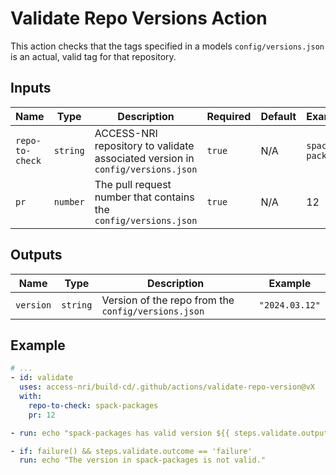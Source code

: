 # Validate Repo Versions Action

This action checks that the tags specified in a models `config/versions.json` is an actual, valid tag for that repository.

## Inputs

| Name | Type | Description | Required | Default | Example |
| ---- | ---- | ----------- | -------- | ------- | ------- |
| `repo-to-check` | `string` | ACCESS-NRI repository to validate associated version in `config/versions.json` | `true` | N/A | `spack-packages` |
| `pr` | `number` | The pull request number that contains the `config/versions.json` | `true` | N/A | 12 |

## Outputs

| Name | Type | Description | Example |
| ---- | ---- | ----------- | ------- |
| `version` | `string` | Version of the repo from the `config/versions.json` | `"2024.03.12"` |

## Example

```yaml
# ...
- id: validate
  uses: access-nri/build-cd/.github/actions/validate-repo-version@vX
  with:
    repo-to-check: spack-packages
    pr: 12

- run: echo "spack-packages has valid version ${{ steps.validate.outputs.version }} in PR#12's `config/versions.json`"

- if: failure() && steps.validate.outcome == 'failure'
  run: echo "The version in spack-packages is not valid."
```
